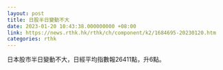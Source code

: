 ```yaml
---
layout: post
title: 日股半日變動不大
date: 2023-01-20 10:43:38.000000000 +08:00
link: https://news.rthk.hk/rthk/ch/component/k2/1684695-20230120.htm
categories: rthk
---
```


日本股市半日變動不大，日經平均指數報26411點，升6點。
